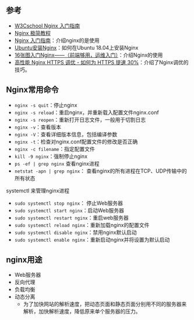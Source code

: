 <!--
 * @Author: JohnJeep
 * @Date: 2020-09-05 23:42:59
 * @LastEditTime: 2021-01-31 16:10:34
 * @LastEditors: Please set LastEditors
 * @Description: Nginx学习
 * 
-->
## 参考
- [W3Cschool Nginx 入门指南](https://www.w3cschool.cn/nginxsysc/)
- [Nginx 极简教程](https://github.com/dunwu/nginx-tutorial)
- [Nginx 入门指南](https://wiki.jikexueyuan.com/project/nginx/)：介绍nginx的是使用
- [Ubuntu安装Nginx](https://www.howtoing.com/how-to-install-nginx-on-ubuntu-18-04)：如何在Ubuntu 18.04上安装Nginx
- [16张图入门Nginx——（前端够用，运维入门）](https://segmentfault.com/a/1190000023648269?utm_source=sf-related)：介绍Nginx的使用
- [高性能 Nginx HTTPS 调优 - 如何为 HTTPS 提速 30%](https://kalasearch.cn/blog/high-performance-nginx-tls-tuning/)：介绍了Nginx调优的技巧。


## Nginx常用命令
- `nginx -s quit`：停止nginx
- `nginx -s reload`：重启nginx，并重新载入配置文件nginx.conf
- `nginx -s reopen`：重新打开日志文件，一般用于切割日志
- `nginx -v`：查看版本
- `nginx -V`：查看详细版本信息，包括编译参数
- `nginx -t`：检查对nginx.conf配置文件的修改是否正确
- `nginx -c filename`：指定配置文件
- `kill -9 nginx`：强制停止nginx
- `ps -ef | grep nginx` 查看nginx进程
- `netstat -apn | grep nginx`： 查看nginx的所有进程在TCP、UDP传输中的所有状态

systemctl 来管理nginx进程
- `sudo systemctl stop nginx`： 停止Web服务器
- `sudo systemctl start nginx`：启动Web服务器
- `sudo systemctl restart nginx`：重启web服务器
- `sudo systemctl reload nginx`：重新加载nginx的配置文件
- `sudo systemctl disable nginx`：禁用nginx默认启动
- `sudo systemctl enable nginx`：重新启动nginx并将设置为默认启动



## nginx用途
- Web服务器
- 反向代理
- 负载均衡
- 动态分离
  - 为了加快网站的解析速度，把动态页面和静态页面分别用不同的服务器来解析，加快解析速度，降低原来单个服务器的压力。